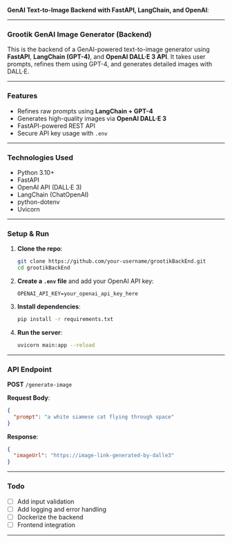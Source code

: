  **GenAI Text-to-Image Backend with FastAPI, LangChain, and OpenAI**:

---

###  Grootik GenAI Image Generator (Backend)

This is the backend of a GenAI-powered text-to-image generator using **FastAPI**, **LangChain (GPT-4)**, and **OpenAI DALL·E 3 API**. It takes user prompts, refines them using GPT-4, and generates detailed images with DALL·E.

---

###  Features

-  Refines raw prompts using **LangChain + GPT-4**
-  Generates high-quality images via **OpenAI DALL·E 3**
-  FastAPI-powered REST API
-  Secure API key usage with `.env`

---

###  Technologies Used

- Python 3.10+
- FastAPI
- OpenAI API (DALL·E 3)
- LangChain (ChatOpenAI)
- python-dotenv
- Uvicorn

---

###  Setup & Run

1. **Clone the repo**:
   ```bash
   git clone https://github.com/your-username/grootikBackEnd.git
   cd grootikBackEnd
   ```

2. **Create a `.env` file** and add your OpenAI API key:
   ```env
   OPENAI_API_KEY=your_openai_api_key_here
   ```

3. **Install dependencies**:
   ```bash
   pip install -r requirements.txt
   ```

4. **Run the server**:
   ```bash
   uvicorn main:app --reload
   ```

---

###  API Endpoint

**POST** `/generate-image`

**Request Body**:
```json
{
  "prompt": "a white siamese cat flying through space"
}
```

**Response**:
```json
{
  "imageUrl": "https://image-link-generated-by-dalle3"
}
```

---

###  Todo

- [ ] Add input validation
- [ ] Add logging and error handling
- [ ] Dockerize the backend
- [ ] Frontend integration

---




